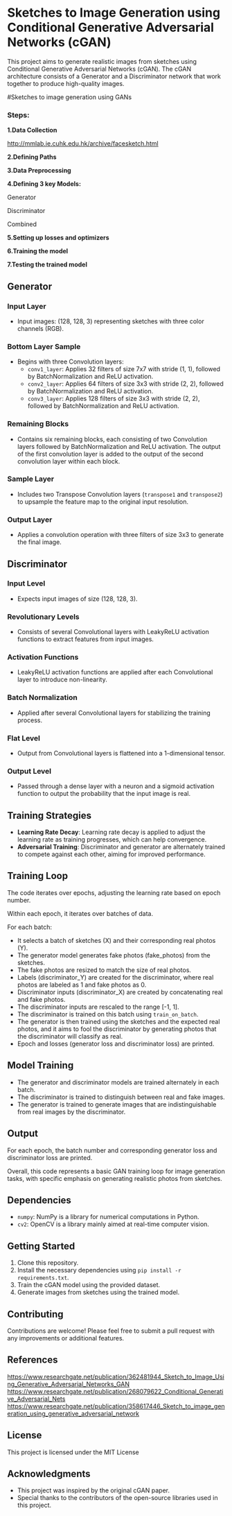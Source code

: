 # Sketches to Image Generation using Conditional Generative Adversarial Networks (cGAN)

This project aims to generate realistic images from sketches using Conditional Generative Adversarial Networks (cGAN). The cGAN architecture consists of a Generator and a Discriminator network that work together to produce high-quality images.


#Sketches to image generation using GANs

### Steps:

**1.Data Collection**

http://mmlab.ie.cuhk.edu.hk/archive/facesketch.html

**2.Defining Paths**

**3.Data Preprocessing**

**4.Defining 3 key Models:**

  Generator

  Discriminator

  Combined

**5.Setting up losses and optimizers**

**6.Training the model**

**7.Testing the trained model**



## Generator

### Input Layer
- Input images: (128, 128, 3) representing sketches with three color channels (RGB).

### Bottom Layer Sample
- Begins with three Convolution layers:
  - `conv1_layer`: Applies 32 filters of size 7x7 with stride (1, 1), followed by BatchNormalization and ReLU activation.
  - `conv2_layer`: Applies 64 filters of size 3x3 with stride (2, 2), followed by BatchNormalization and ReLU activation.
  - `conv3_layer`: Applies 128 filters of size 3x3 with stride (2, 2), followed by BatchNormalization and ReLU activation.

### Remaining Blocks
- Contains six remaining blocks, each consisting of two Convolution layers followed by BatchNormalization and ReLU activation. The output of the first convolution layer is added to the output of the second convolution layer within each block.

### Sample Layer
- Includes two Transpose Convolution layers (`transpose1` and `transpose2`) to upsample the feature map to the original input resolution.

### Output Layer
- Applies a convolution operation with three filters of size 3x3 to generate the final image.

## Discriminator

### Input Level
- Expects input images of size (128, 128, 3).

### Revolutionary Levels
- Consists of several Convolutional layers with LeakyReLU activation functions to extract features from input images.

### Activation Functions
- LeakyReLU activation functions are applied after each Convolutional layer to introduce non-linearity.

### Batch Normalization
- Applied after several Convolutional layers for stabilizing the training process.

### Flat Level
- Output from Convolutional layers is flattened into a 1-dimensional tensor.

### Output Level
- Passed through a dense layer with a neuron and a sigmoid activation function to output the probability that the input image is real.

## Training Strategies

- **Learning Rate Decay**: Learning rate decay is applied to adjust the learning rate as training progresses, which can help convergence.
- **Adversarial Training**: Discriminator and generator are alternately trained to compete against each other, aiming for improved performance.

## Training Loop

The code iterates over epochs, adjusting the learning rate based on epoch number.

Within each epoch, it iterates over batches of data.

For each batch:

- It selects a batch of sketches (X) and their corresponding real photos (Y).
- The generator model generates fake photos (fake_photos) from the sketches.
- The fake photos are resized to match the size of real photos.
- Labels (discriminator_Y) are created for the discriminator, where real photos are labeled as 1 and fake photos as 0.
- Discriminator inputs (discriminator_X) are created by concatenating real and fake photos.
- The discriminator inputs are rescaled to the range [-1, 1].
- The discriminator is trained on this batch using `train_on_batch`.
- The generator is then trained using the sketches and the expected real photos, and it aims to fool the discriminator by generating photos that the discriminator will classify as real.
- Epoch and losses (generator loss and discriminator loss) are printed.

## Model Training

- The generator and discriminator models are trained alternately in each batch.
- The discriminator is trained to distinguish between real and fake images.
- The generator is trained to generate images that are indistinguishable from real images by the discriminator.

## Output

For each epoch, the batch number and corresponding generator loss and discriminator loss are printed.

Overall, this code represents a basic GAN training loop for image generation tasks, with specific emphasis on generating realistic photos from sketches.

## Dependencies

- `numpy`: NumPy is a library for numerical computations in Python.
- `cv2`: OpenCV is a library mainly aimed at real-time computer vision.

## Getting Started

1. Clone this repository.
2. Install the necessary dependencies using `pip install -r requirements.txt`.
3. Train the cGAN model using the provided dataset.
4. Generate images from sketches using the trained model.

## Contributing

Contributions are welcome! Please feel free to submit a pull request with any improvements or additional features.


## References
https://www.researchgate.net/publication/362481944_Sketch_to_Image_Using_Generative_Adversarial_Networks_GAN
https://www.researchgate.net/publication/268079622_Conditional_Generative_Adversarial_Nets
https://www.researchgate.net/publication/358617446_Sketch_to_image_generation_using_generative_adversarial_network

## License

This project is licensed under the MIT License 

## Acknowledgments

- This project was inspired by the original cGAN paper.
- Special thanks to the contributors of the open-source libraries used in this project.
